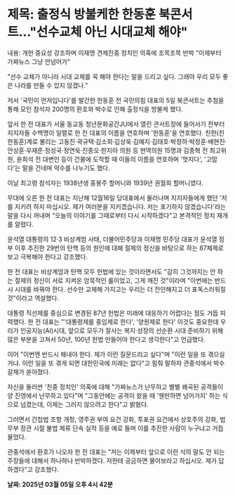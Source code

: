 # **제목: 출정식 방불케한 한동훈 북콘서트…"선수교체 아닌 시대교체 해야"**

  내용: 개헌 중요성 강조하며 이재명 견제친중 정치인 의혹에 조목조목 반박 "이제부터 가짜뉴스 그냥 안넘어가"

"선수 교체가 아니라 시대 교체를 꼭 해야 한다는 말을 드리고 싶다. 그래야 우리 모두 좋은 나라를 만들 수 있지 않겠나."

저서 '국민이 먼저입니다'를 발간한 한동훈 전 국민의힘 대표의 5일 북콘서트는 추첨을 통해 모인 참석자 200명의 환호와 박수로 인해 출정식을 방불케 했다.

앞서 한 전 대표가 서울 동교동 청년문화공간JU에서 열린 콘서트장에 들어서기 전부터 지지자들 수백명이 일렬로 한 전 대표의 이름을 연호하며 '한동훈'을 연호했다. 친한(친한동훈)계로 불리는 고동진·곽규택·김소희·김상욱·김예지·김태호·박정하·박정훈·배현진·안상훈·우재준·정성국·정연욱·진종오·한지아 의원 등 현역의원 15명과 김종혁 전 최고위원, 윤희석 전 대변인 등이 건물에 도착할 때 이들의 이름을 연호하며 '멋지다', '고맙다'는 말을 건네며 악수를 나누기도 했다.

이날 최고령 참석자는 1938년생 홍봉주 할머니와 1939년 권월희 할머니였다.

무대에 오른 한 전 대표는 지난해 12월16일 당대표에서 물러나며 지지자들에게 했던 '저를 지키려 하지 마십시오. 제가 여러분을 지키겠습니다. 저는 포기하지 않겠습니다'라는 말을 다시 꺼내며 "오늘의 이야기를 그때로부터 다시 시작하겠다"고 본격적인 정치 재개를 알렸다.

윤석열 대통령의 12·3 비상계엄 사태, 더불어민주당과 이재명 민주당 대표가 윤석열 정부 이후 추진한 29번의 탄핵 등의 원인에 대해 절제의 정신을 바탕으로 하는 87체제로 보고 극복해야 한다고 강조했다.

한 전 대표는 비상계엄과 탄핵 모두 헌법에 있는 것이라면서도 "감히 그것까지는 안 하는 절제의 정신이 서로 지켜온 암묵적인 룰이었고, 그게 깨진 것"이라며 "이번에는 반드시 시대를 바꿔야 한다. 선수만 교체해 가지고는 우리는 더 잔인해지고 더 표독스러워질 것"이라고 역설했다.

대통령 직선제를 중심으로 변경된 87년 헌법은 미래에 대응하기 어렵다는 점도 거듭 피력했다. 한 전 대표는 "'대통령제를 중임제로 한다', '양원제로 한다' 이것도 중요한데 우리가 인공지능(AI)시대, 앞으로 모두가 잘사는 복지·성장의 선순환 시대 준비하기 위해 많은 부분을 고쳐서 50년, 100년 헌법 만들어야 한다고 생각한다"고 언급했다.

이어 "이번엔 반드시 해내야 한다. 제가 이런 질문드리고 싶다"며 "이런 일을 또 겪으실 거냐. 이런 일을 또 겪게 되면 대한민국에 미래는 없다"고 힘줘 말하자 관중석에서 박수갈채가 쏟아졌다.

자신을 둘러싼 '친중 정치인' 의혹에 대해 "가짜뉴스가 난무하고 별별 왜곡된 공격들이 양 진영에서 난무하고 있다"며 "그동안에는 공격이 왔을 때 '웬만하면 넘어가지' 하는 식으로 넘겼는데, 이제는 그러지 않으려고 한다"고 밝혔다.

그러면서 간첩법 조항 개정, 영주권 부여 요건 강화, 투표권 요건에서 상호주의 강화, 법무부 장관 시절 불법 체류 단속 실적 등을 예로 들며 이를 추진한 사람이 누구냐고 거듭 물었다.

관중석에서 환호가 나오자 한 전 대표는 "저는 이제부터 앞으로 이런 식의 말도 안 되는 주장들에 대해서 하나하나 반박하겠다. 저한테 궁금하면 물어보라고 하십시오. 제가 답하겠다"고 강조했다.

  **날짜: 2025년 03월 05일 오후 4시 42분**